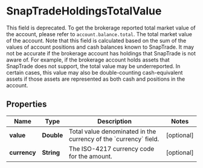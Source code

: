 

# SnapTradeHoldingsTotalValue

This field is deprecated. To get the brokerage reported total market value of the account, please refer to `account.balance.total`.  The total market value of the account. Note that this field is calculated based on the sum of the values of account positions and cash balances known to SnapTrade. It may not be accurate if the brokerage account has holdings that SnapTrade is not aware of. For example, if the brokerage account holds assets that SnapTrade does not support, the total value may be underreported. In certain cases, this value may also be double-counting cash-equivalent assets if those assets are represented as both cash and positions in the account. 

## Properties

| Name | Type | Description | Notes |
|------------ | ------------- | ------------- | -------------|
|**value** | **Double** | Total value denominated in the currency of the &#x60;currency&#x60; field. |  [optional] |
|**currency** | **String** | The ISO-4217 currency code for the amount. |  [optional] |



